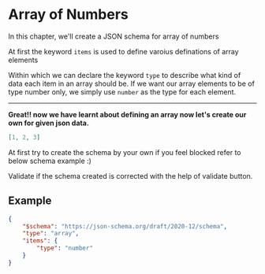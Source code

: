 # Array of Numbers

In this chapter, we'll create a JSON schema for array of numbers

At first the keyword `items` is used to define varoius definations of array elements

Within which we can declare the keyword `type` to describe what kind of data each item in an array should be. If we want our array elements to be of type number only, we simply use `number` as the type for each element.

<hr/>

**Great!! now we have learnt about defining an array now let's create our own for given json data.**

```json
[1, 2, 3]
```

At first try to create the schema by your own if you feel blocked refer to below schema example :)

Validate if the schema created is corrected with the help of validate button.   

## Example

```json
{
    "$schema": "https://json-schema.org/draft/2020-12/schema",
    "type": "array",
    "items": {
        "type": "number"
    }
}
```
